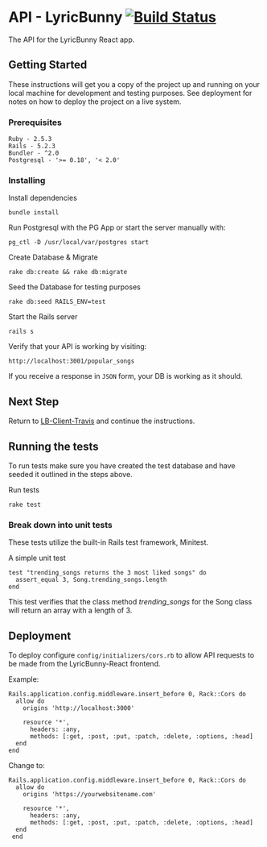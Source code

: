 # API - LyricBunny  [![Build Status](https://travis-ci.org/JoeQuattrone/LB-API-Travis.svg?branch=master)](https://travis-ci.org/JoeQuattrone/LB-API-Travis)
The API for the LyricBunny React app.

## Getting Started

These instructions will get you a copy of the project up and running on your local machine for development and testing purposes. See deployment for notes on how to deploy the project on a live system.

### Prerequisites
```
Ruby - 2.5.3
Rails - 5.2.3
Bundler - ^2.0
Postgresql - '>= 0.18', '< 2.0'
```

### Installing
Install dependencies

```
bundle install
```
Run Postgresql with the PG App or start the server manually with:
```
pg_ctl -D /usr/local/var/postgres start
```
Create Database & Migrate
```
rake db:create && rake db:migrate
```
Seed the Database for testing purposes
```
rake db:seed RAILS_ENV=test
```
Start the Rails server
```
rails s
```
Verify that your API is working by visiting:
```
http://localhost:3001/popular_songs
```
If you receive a response in `JSON` form, your DB is working as it should.

## Next Step
Return to [LB-Client-Travis](https://github.com/JoeQuattrone/LB-Client-Travis) and continue the instructions.

## Running the tests
To run tests make sure you have created the test database and have seeded it outlined in the steps above.

Run tests
```
rake test
```

### Break down into unit tests
These tests utilize the built-in Rails test framework, Minitest.

A simple unit test
```
test "trending_songs returns the 3 most liked songs" do
  assert_equal 3, Song.trending_songs.length
end
```
This test verifies that the class method *trending_songs* for the Song class will return an array with a length of 3.

## Deployment
To deploy configure `config/initializers/cors.rb` to allow API requests to be made from the LyricBunny-React frontend.

Example:
```
Rails.application.config.middleware.insert_before 0, Rack::Cors do
  allow do
    origins 'http://localhost:3000'

    resource '*',
      headers: :any,
      methods: [:get, :post, :put, :patch, :delete, :options, :head]
  end
end
```
Change to:
```
Rails.application.config.middleware.insert_before 0, Rack::Cors do
  allow do
    origins 'https://yourwebsitename.com'

    resource '*',
      headers: :any,
      methods: [:get, :post, :put, :patch, :delete, :options, :head]
  end
 end
 ```
